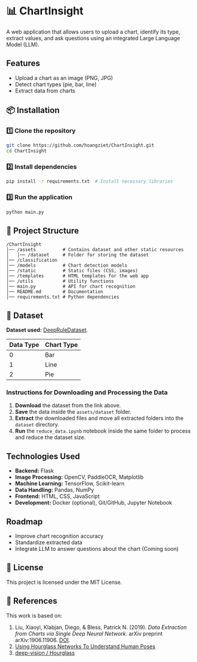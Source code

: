 # 📊 ChartInsight  

A web application that allows users to upload a chart, identify its type, extract values, and ask questions using an integrated Large Language Model (LLM).  

## Features  
- Upload a chart as an image (PNG, JPG)  
- Detect chart types (pie, bar, line)  
- Extract data from charts  

## 📦 Installation  
### 1️⃣ Clone the repository  
```bash
git clone https://github.com/hoangziet/ChartInsight.git
cd ChartInsight
```  
### 2️⃣ Install dependencies  
```bash
pip install -r requirements.txt  # Install necessary libraries
```  
### 3️⃣ Run the application  
```bash
python main.py  
```  

## 📁 Project Structure  
```
/ChartInsight
│── /assets          # Contains dataset and other static resources
│   │── /dataset     # Folder for storing the dataset
│── /classification 
│── /models          # Chart detection models
│── /static          # Static files (CSS, images)
│── /templates       # HTML templates for the web app
│── /utils           # Utility functions
│── main.py          # API for chart recognition
│── README.md        # Documentation
│── requirements.txt # Python dependencies
```  

## 📂 Dataset  

**Dataset used:** [DeepRuleDataset](https://huggingface.co/datasets/niups/DeepRuleDataset/tree/main).  

| Data Type | Chart Type |  
|-----------|------------|  
| 0         | Bar        |  
| 1         | Line       |  
| 2         | Pie        |  

### Instructions for Downloading and Processing the Data  
1. **Download** the dataset from the link above.  
2. **Save** the data inside the `assets/dataset` folder.  
3. **Extract** the downloaded files and move all extracted folders into the `dataset` directory.  
4. **Run** the `reduce_data.ipynb` notebook inside the same folder to process and reduce the dataset size.  

## Technologies Used  
- **Backend:** Flask
- **Image Processing:** OpenCV, PaddleOCR, Matplotlib  
- **Machine Learning:** TensorFlow, Scikit-learn  
- **Data Handling:** Pandas, NumPy  
- **Frontend:** HTML, CSS, JavaScript
- **Development:** Docker (optional), Git/GitHub, Jupyter Notebook

## Roadmap  
- Improve chart recognition accuracy  
- Standardize extracted data  
- Integrate LLM to answer questions about the chart (Coming soon) 

## 📜 License  
This project is licensed under the MIT License.  

## 📖 References  
This work is based on:  
1. Liu, Xiaoyi, Klabjan, Diego, & Bless, Patrick N. (2019). *Data Extraction from Charts via Single Deep Neural Network*. arXiv preprint arXiv:1906.11906. [DOI](https://doi.org/10.48550/arXiv.1906.11906).  
2. [Using Hourglass Networks To Understand Human Poses](https://medium.com/towards-data-science/using-hourglass-networks-to-understand-human-poses-1e40e349fa15)  
3. [deep-vision / Hourglass](https://github.com/ethanyanjiali/deep-vision/tree/master/Hourglass)

   

